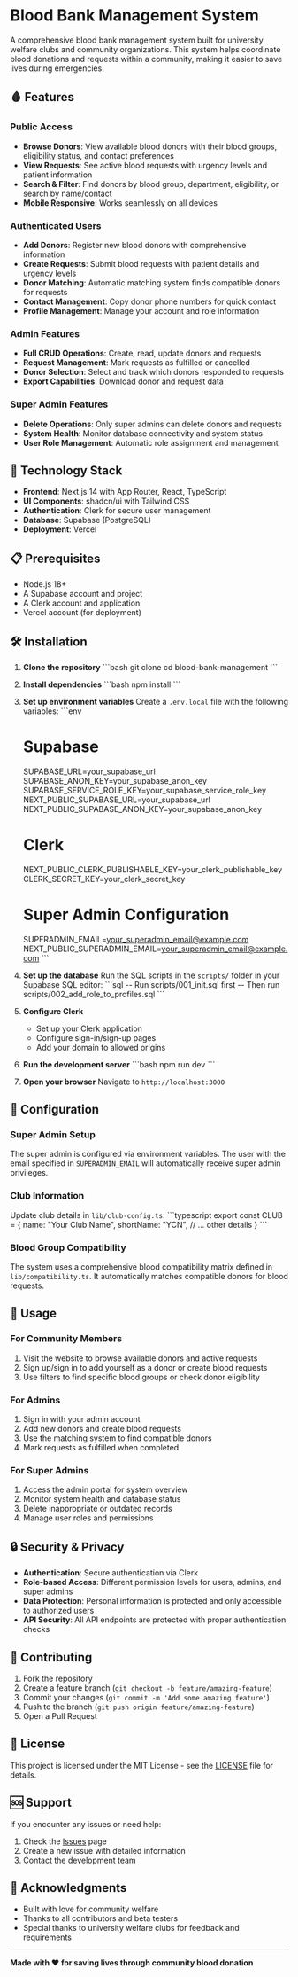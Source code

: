 # Blood Bank Management System

A comprehensive blood bank management system built for university welfare clubs and community organizations. This system helps coordinate blood donations and requests within a community, making it easier to save lives during emergencies.

## 🩸 Features

### Public Access
- **Browse Donors**: View available blood donors with their blood groups, eligibility status, and contact preferences
- **View Requests**: See active blood requests with urgency levels and patient information
- **Search & Filter**: Find donors by blood group, department, eligibility, or search by name/contact
- **Mobile Responsive**: Works seamlessly on all devices

### Authenticated Users
- **Add Donors**: Register new blood donors with comprehensive information
- **Create Requests**: Submit blood requests with patient details and urgency levels
- **Donor Matching**: Automatic matching system finds compatible donors for requests
- **Contact Management**: Copy donor phone numbers for quick contact
- **Profile Management**: Manage your account and role information

### Admin Features
- **Full CRUD Operations**: Create, read, update donors and requests
- **Request Management**: Mark requests as fulfilled or cancelled
- **Donor Selection**: Select and track which donors responded to requests
- **Export Capabilities**: Download donor and request data

### Super Admin Features
- **Delete Operations**: Only super admins can delete donors and requests
- **System Health**: Monitor database connectivity and system status
- **User Role Management**: Automatic role assignment and management

## 🚀 Technology Stack

- **Frontend**: Next.js 14 with App Router, React, TypeScript
- **UI Components**: shadcn/ui with Tailwind CSS
- **Authentication**: Clerk for secure user management
- **Database**: Supabase (PostgreSQL)
- **Deployment**: Vercel

## 📋 Prerequisites

- Node.js 18+ 
- A Supabase account and project
- A Clerk account and application
- Vercel account (for deployment)

## 🛠️ Installation

1. **Clone the repository**
   \`\`\`bash
   git clone <repository-url>
   cd blood-bank-management
   \`\`\`

2. **Install dependencies**
   \`\`\`bash
   npm install
   \`\`\`

3. **Set up environment variables**
   Create a `.env.local` file with the following variables:
   \`\`\`env
   # Supabase
   SUPABASE_URL=your_supabase_url
   SUPABASE_ANON_KEY=your_supabase_anon_key
   SUPABASE_SERVICE_ROLE_KEY=your_supabase_service_role_key
   NEXT_PUBLIC_SUPABASE_URL=your_supabase_url
   NEXT_PUBLIC_SUPABASE_ANON_KEY=your_supabase_anon_key

   # Clerk
   NEXT_PUBLIC_CLERK_PUBLISHABLE_KEY=your_clerk_publishable_key
   CLERK_SECRET_KEY=your_clerk_secret_key

   # Super Admin Configuration
   SUPERADMIN_EMAIL=your_superadmin_email@example.com
   NEXT_PUBLIC_SUPERADMIN_EMAIL=your_superadmin_email@example.com
   \`\`\`

4. **Set up the database**
   Run the SQL scripts in the `scripts/` folder in your Supabase SQL editor:
   \`\`\`sql
   -- Run scripts/001_init.sql first
   -- Then run scripts/002_add_role_to_profiles.sql
   \`\`\`

5. **Configure Clerk**
   - Set up your Clerk application
   - Configure sign-in/sign-up pages
   - Add your domain to allowed origins

6. **Run the development server**
   \`\`\`bash
   npm run dev
   \`\`\`

7. **Open your browser**
   Navigate to `http://localhost:3000`

## 🔧 Configuration

### Super Admin Setup
The super admin is configured via environment variables. The user with the email specified in `SUPERADMIN_EMAIL` will automatically receive super admin privileges.

### Club Information
Update club details in `lib/club-config.ts`:
\`\`\`typescript
export const CLUB = {
  name: "Your Club Name",
  shortName: "YCN",
  // ... other details
}
\`\`\`

### Blood Group Compatibility
The system uses a comprehensive blood compatibility matrix defined in `lib/compatibility.ts`. It automatically matches compatible donors for blood requests.

## 📱 Usage

### For Community Members
1. Visit the website to browse available donors and active requests
2. Sign up/sign in to add yourself as a donor or create blood requests
3. Use filters to find specific blood groups or check donor eligibility

### For Admins
1. Sign in with your admin account
2. Add new donors and create blood requests
3. Use the matching system to find compatible donors
4. Mark requests as fulfilled when completed

### For Super Admins
1. Access the admin portal for system overview
2. Monitor system health and database status
3. Delete inappropriate or outdated records
4. Manage user roles and permissions

## 🔒 Security & Privacy

- **Authentication**: Secure authentication via Clerk
- **Role-based Access**: Different permission levels for users, admins, and super admins
- **Data Protection**: Personal information is protected and only accessible to authorized users
- **API Security**: All API endpoints are protected with proper authentication checks

## 🤝 Contributing

1. Fork the repository
2. Create a feature branch (`git checkout -b feature/amazing-feature`)
3. Commit your changes (`git commit -m 'Add some amazing feature'`)
4. Push to the branch (`git push origin feature/amazing-feature`)
5. Open a Pull Request

## 📄 License

This project is licensed under the MIT License - see the [LICENSE](LICENSE) file for details.

## 🆘 Support

If you encounter any issues or need help:

1. Check the [Issues](https://github.com/your-repo/issues) page
2. Create a new issue with detailed information
3. Contact the development team

## 🙏 Acknowledgments

- Built with love for community welfare
- Thanks to all contributors and beta testers
- Special thanks to university welfare clubs for feedback and requirements

---

**Made with ❤️ for saving lives through community blood donation**
